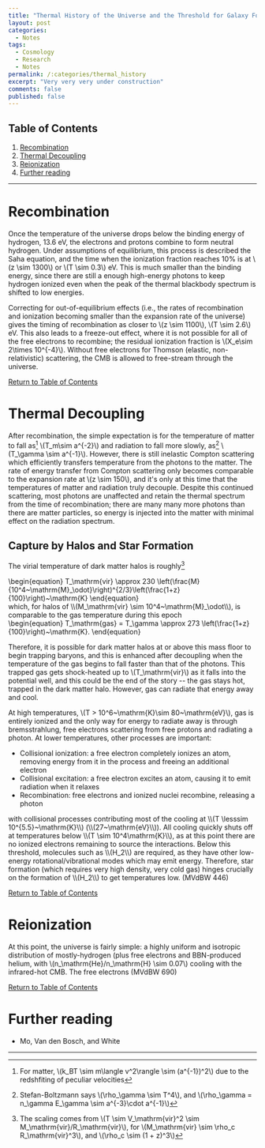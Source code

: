```yaml
---
title: "Thermal History of the Universe and the Threshold for Galaxy Formation"
layout: post
categories:
  - Notes
tags:
  - Cosmology
  - Research
  - Notes
permalink: /:categories/thermal_history
excerpt: "Very very very under construction"
comments: false
published: false
---
```



<a name="toc"></a>

## Table of Contents 
1. [Recombination](#1)
2. [Thermal Decoupling](#2)
3. [Reionization](#3)
4. [Further reading](#resources)

---

# Recombination <a name="1"></a>
Once the temperature of the universe drops below the binding energy of hydrogen, 13.6&nbsp;eV, the electrons and protons combine to form neutral hydrogen. Under assumptions of equilibrium, this process is described the Saha equation, and the time when the ionization fraction reaches 10% is at \\(z \sim 1300\\) or \\(T \sim 0.3\\) eV. This is much smaller than the binding energy, since there are still a enough high-energy photons to keep hydrogen ionized even when the peak of the thermal blackbody spectrum is shifted to low energies. 

Correcting for out-of-equilibrium effects (i.e., the rates of recombination and ionization becoming smaller than the expansion rate of the universe) gives the timing of recombination as closer to \\(z \sim 1100\\), \\(T \sim 2.6\\) eV. This also leads to a freeze-out effect, where it is not possible for all of the free electrons to recombine; the residual ionization fraction is \\(X_e\sim 2\times 10^{-4}\\). Without free electrons for Thomson (elastic, non-relativistic) scattering, the CMB is allowed to free-stream through the universe. 

[Return to Table of Contents](#toc)
# Thermal Decoupling <a name="2"></a>
After recombination, the simple expectation is for the temperature of matter to fall as[^Tm] \\(T_m\sim a^{-2}\\) and radiation to fall more slowly, as[^Tgamma] \\(T_\gamma \sim a^{-1}\\). However, there is still inelastic Compton scattering which efficiently transfers temperature from the photons to the matter. The rate of energy transfer from Compton scattering only becomes comparable to the expansion rate at \\(z \sim 150\\), and it's only at this time that the temperatures of matter and radiation truly decouple. Despite this continued scattering, most photons are unaffected and retain the thermal spectrum from the time of recombination; there are many many more photons than there are matter particles, so energy is injected into the matter with minimal effect on the radiation spectrum.

[^Tm]: For matter, \\(k_BT \sim m\langle v^2\rangle \sim (a^{-1})^2\\) due to the redshfiting of peculiar velocities
[^Tgamma]: Stefan-Boltzmann says \\(\rho_\gamma \sim T^4\\), and \\(\rho_\gamma = n_\gamma E_\gamma \sim a^{-3}\cdot a^{-1}\\)

## Capture by Halos and Star Formation
The virial temperature of dark matter halos is roughly[^Tvir]
<div>\begin{equation}
T_\mathrm{vir} \approx 230 \left(\frac{M}{10^4~\mathrm{M}_\odot}\right)^{2/3}\left(\frac{1+z}{100}\right)~\mathrm{K}
\end{equation} </div>
which, for halos of \\(M_\mathrm{vir} \sim 10^4~\mathrm{M}_\odot\\), is comparable to the gas temperature during this epoch
<div>\begin{equation}
T_\mathrm{gas} = T_\gamma \approx 273 \left(\frac{1+z}{100}\right)~\mathrm{K}.
\end{equation} </div>

Therefore, it is possible for dark matter halos at or above this mass floor to begin trapping baryons, and this is enhanced after decoupling when the temperature of the gas begins to fall faster than that of the photons. This trapped gas gets shock-heated up to \\(T_\mathrm{vir}\\) as it falls into the potential well, and this could be the end of the story -- the gas stays hot, trapped in the dark matter halo. However, gas can radiate that energy away and cool.

At high temperatures, \\(T > 10^6~\mathrm{K}\sim 80~\mathrm{eV}\\), gas is entirely ionized and the only way for energy to radiate away is through bremsstrahlung, free electrons scattering from free protons and radiating a photon.  At lower temperatures, other processes are important:
<ul>
  <li> Collisional ionization: a free electron completely ionizes an atom, removing energy from it in the process and freeing an additional electron </li>
  <li> Collisional excitation: a free electron excites an atom, causing it to emit radiation when it relaxes </li>
  <li> Recombination: free electrons and ionized nuclei recombine, releasing a photon </li>
</ul>
with collisional processes contributing most of the cooling at \\(T \lesssim 10^{5.5}~\mathrm{K}\\) (\\(27~\mathrm{eV}\\)). All cooling quickly shuts off at temperatures below \\(T \sim 10^4\mathrm{K}\\), as at this point there are no ionized electrons remaining to source the interactions. Below this threshold, molecules such as \\(H_2\\) are required, as they have other low-energy rotational/vibrational modes which may emit energy. Therefore, star formation (which requires very high density, very cold gas) hinges crucially on the formation of \\(H_2\\) to get temperatures low. (MVdBW 446)

[^Tvir]: The scaling comes from \\(T \sim V_\mathrm{vir}^2 \sim M_\mathrm{vir}/R_\mathrm{vir}\\), for \\(M_\mathrm{vir} \sim \rho_c R_\mathrm{vir}^3\\), and \\(\rho_c \sim (1 + z)^3\\) 

[Return to Table of Contents](#toc)
# Reionization  <a name="3"></a>
At this point, the universe is fairly simple: a highly uniform and isotropic distribution of mostly-hydrogen (plus free electrons and BBN-produced helium, with \\(n_\mathrm{He}/n_\mathrm{H} \sim 0.07\\) cooling with the infrared-hot CMB. The free electrons (MVdBW 690)

[Return to Table of Contents](#toc)
# Further reading <a name="resources"></a>
 - Mo, Van den Bosch, and White
---